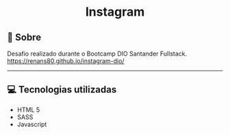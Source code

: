# <div align="center">Instagram</div>

## 📃 Sobre
Desafio realizado durante o Bootcamp DIO Santander Fullstack. <br>
https://renans80.github.io/instagram-dio/

---

## 💻 Tecnologias utilizadas 

* HTML 5
* SASS
* Javascript





